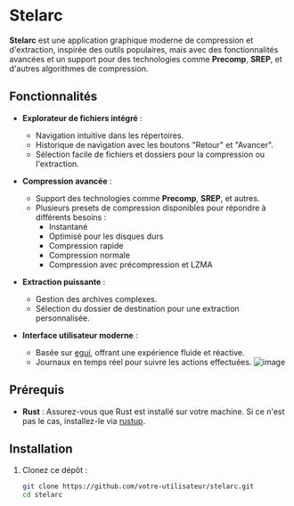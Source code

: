 # Stelarc 

**Stelarc** est une application graphique moderne de compression et d'extraction, inspirée des outils populaires, mais avec des fonctionnalités avancées et un support pour des technologies comme **Precomp**, **SREP**, et d'autres algorithmes de compression.

## Fonctionnalités

- **Explorateur de fichiers intégré** :
  - Navigation intuitive dans les répertoires.
  - Historique de navigation avec les boutons "Retour" et "Avancer".
  - Sélection facile de fichiers et dossiers pour la compression ou l'extraction.

- **Compression avancée** :
  - Support des technologies comme **Precomp**, **SREP**, et autres.
  - Plusieurs presets de compression disponibles pour répondre à différents besoins :
    - Instantané
    - Optimisé pour les disques durs
    - Compression rapide
    - Compression normale
    - Compression  avec précompression et LZMA

- **Extraction puissante** :
  - Gestion des archives complexes.
  - Sélection du dossier de destination pour une extraction personnalisée.

- **Interface utilisateur moderne** :
  - Basée sur [egui](https://github.com/emilk/egui), offrant une expérience fluide et réactive.
  - Journaux en temps réel pour suivre les actions effectuées.
![image](https://github.com/user-attachments/assets/b9db846c-badf-4b5a-a288-c8e5da98384e)



## Prérequis

- **Rust** : Assurez-vous que Rust est installé sur votre machine. Si ce n'est pas le cas, installez-le via [rustup](https://rustup.rs/).

## Installation

1. Clonez ce dépôt :
   ```sh
   git clone https://github.com/votre-utilisateur/stelarc.git
   cd stelarc
